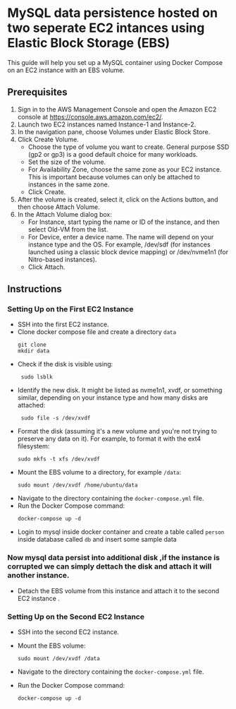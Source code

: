 
# MySQL data persistence hosted on two seperate EC2 intances using Elastic Block Storage (EBS)

This guide will help you set up a MySQL container using Docker Compose on an EC2 instance with an EBS volume.

## Prerequisites

1. Sign in to the AWS Management Console and open the Amazon EC2 console at https://console.aws.amazon.com/ec2/.
2. Launch two EC2 instances named Instance-1 and Instance-2.
3. In the navigation pane, choose Volumes under Elastic Block Store.
4. Click Create Volume.
   - Choose the type of volume you want to create. General purpose SSD (gp2 or gp3) is a good default choice for many workloads.
   - Set the size of the volume.
   - For Availability Zone, choose the same zone as your EC2 instance. This is important because volumes can only be attached to instances in the same zone.
   - Click Create.
5. After the volume is created, select it, click on the Actions button, and then choose Attach Volume.
6. In the Attach Volume dialog box:
   - For Instance, start typing the name or ID of the instance, and then select Old-VM from the list.
   - For Device, enter a device name. The name will depend on your instance type and the OS. For example, /dev/sdf (for instances launched using a classic block device mapping) or /dev/nvme1n1 (for Nitro-based instances).
   - Click Attach.

## Instructions

### Setting Up on the First EC2 Instance

- SSH into the first EC2 instance.
- Clone docker compose file and create a directory `data`
   ```
   git clone 
   mkdir data
   ```
- Check if the disk is visible using:
   ```
    sudo lsblk
   ```
- Identify the new disk. It might be listed as nvme1n1, xvdf, or something similar, depending on your instance type and how many disks are attached:
  ```
   sudo file -s /dev/xvdf
  ```
- Format the disk (assuming it's a new volume and you're not trying to preserve any data on it). For example, to format it with the ext4 filesystem:
   ```
   sudo mkfs -t xfs /dev/xvdf
   ```
- Mount the EBS volume to a directory, for example `/data`:
   ```
   sudo mount /dev/xvdf /home/ubuntu/data
   ```
- Navigate to the directory containing the `docker-compose.yml` file.
- Run the Docker Compose command:
   ```
   docker-compose up -d
   ```
- Login to mysql inside docker container and create a table called `person` inside database called `db` and insert some sample data

### Now mysql data persist into additional disk ,if the instance is corrupted we can simply dettach the disk and attach it will another instance.

- Detach the EBS volume from this instance and attach it to the second EC2 instance .

### Setting Up on the Second EC2 Instance

- SSH into the second EC2 instance.
- Mount the EBS volume:
   ```
   sudo mount /dev/xvdf /data
   ```

- Navigate to the directory containing the `docker-compose.yml` file.
- Run the Docker Compose command:
   ```
   docker-compose up -d
   ```



